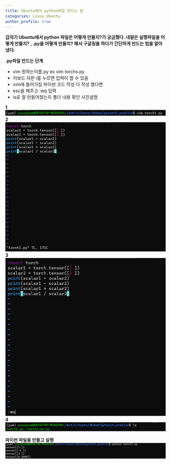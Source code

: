 ```yaml
---
title: Ubuntu에서 python파일 만드는 법 
categories: Linux_Ubuntu
author_profile: true
---
```



**갑자기 Ubuntu에서 python 파일은 어떻게 만들지?가 궁금했다. 내말은 실행파일을 어떻게 만들지? , .py을 어떻게 만들지? 해서 구글링을 하다가 간단하게 만드는 법을 알아 냈다.**

**.py파일 만드는 단계**
   -  vim 원하는이름.py ex vim torchs.py
   -  키보드 자판 i를 누르면 입력이 할 수 있음
   -  vim에 들어가짐 파이썬 코드 작성 다 작성 했다면 
   -  esc을 해주고 :wq 입력 
   -  ls로 잘 만들어졌는지 폴더 내용 확인
사진설명 

**1**
<img src="/assets/images/v1.PNG">
**2**
<img src="/assets/images/v2.PNG">
**3**
<img src="/assets/images/v3.PNG">
**4**
<img src="/assets/images/v4.PNG">



**파이썬 파일을 만들고 실행**
<img src="/assets/images/v5.PNG">

